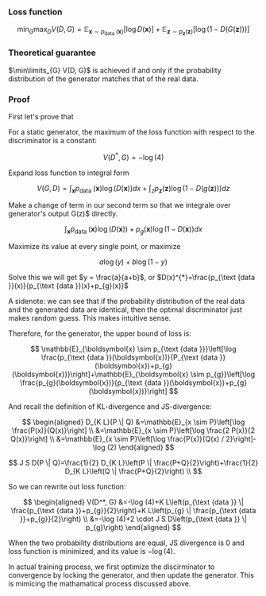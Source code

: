 ### Loss function

$$
\min _{G} \max _{D} V(D, G)=\mathbb{E}_{\boldsymbol{x} \sim p_{\text {data }}(\boldsymbol{x})}[\log D(\boldsymbol{x})]+\mathbb{E}_{\boldsymbol{z} \sim p_{\boldsymbol{z}}(\boldsymbol{z})}[\log (1-D(G(\boldsymbol{z})))]
$$

### Theoretical guarantee

$\min\limits_{G} V(D, G)$ is achieved if and only if the probability distribution of the generator matches that of the real data.

### Proof

First let's prove that

For a static generator, the maximum of the loss function with respect to the discriminator is a constant:

$$V(D^*, G) = -\log(4)$$

Expand loss function to integral form

$$V(G, D)=\int_{\boldsymbol{x}} p_{\text {data }}(\boldsymbol{x}) \log (D(\boldsymbol{x})) d x+\int_{z} p_{\boldsymbol{z}}(\boldsymbol{z}) \log (1-D(g(\boldsymbol{z}))) d z$$

Make a change of term in our second term so that we integrale over generator's output G(z)$ directly.

$$\int_{\boldsymbol{x}} p_{\text {data }}(\boldsymbol{x}) \log (D(\boldsymbol{x}))+p_{g}(\boldsymbol{x}) \log (1-D(\boldsymbol{x})) d x$$

Maximize its value at every single point, or maximize

$$ a \log (y)+b \log (1-y)$$

Solve this we will get $y = \frac{a}{a+b}$, or $D(x)^{*}=\frac{p_{\text {data }}(x)}{p_{\text {data }}(x)+p_{g}(x)}$

A sidenote: we can see that if the probability distribution of the real data and the generated data are identical, then the optimal discriminator just makes random guess. This makes intuitive sense.

Therefore, for the generator, the upper bound of loss is:

$$
\mathbb{E}_{\boldsymbol{x} \sim p_{\text {data }}}\left[\log \frac{p_{\text {data }}(\boldsymbol{x})}{P_{\text {data }}(\boldsymbol{x})+p_{g}(\boldsymbol{x})}\right]+\mathbb{E}_{\boldsymbol{x} \sim p_{g}}\left[\log \frac{p_{g}(\boldsymbol{x})}{p_{\text {data }}(\boldsymbol{x})+p_{g}(\boldsymbol{x})}\right]
$$

And recall the definition of KL-divergence and JS-divergence:

$$
\begin{aligned}
D_{K L}(P \| Q) &=\mathbb{E}_{x \sim P}\left[\log \frac{P(x)}{Q(x)}\right] \\
&=\mathbb{E}_{x \sim P}\left[\log \frac{2 P(x)}{2 Q(x)}\right] \\
&=\mathbb{E}_{x \sim P}\left[\log \frac{P(x)}{Q(x) / 2}\right]-\log (2)
\end{aligned}
$$

$$
J S D(P \| Q)=\frac{1}{2} D_{K L}\left(P \| \frac{P+Q}{2}\right)+\frac{1}{2} D_{K L}\left(Q \| \frac{P+Q}{2}\right) \\
$$

So we can rewrite out loss function:

$$
\begin{aligned}
V(D^*, G)
&=-\log (4)+K L\left(p_{\text {data }} \| \frac{p_{\text {data }}+p_{g}}{2}\right)+K L\left(p_{g} \| \frac{p_{\text {data }}+p_{g}}{2}\right) \\
&=-\log (4)+2 \cdot J S D\left(p_{\text {data }} \| p_{g}\right)
\end{aligned}
$$

When the two probability distributions are equal, JS divergence is 0 and loss function is minimized, and its value is $-\log(4)$.

In actual training process, we first optimize the discirminator to convergence by locking the generator, and then update the generator. This is mimicing the mathamatical process discussed above.
